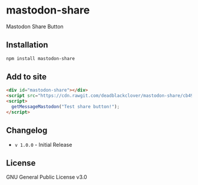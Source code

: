 # mastodon-share
Mastodon Share Button

## Installation
```bash
npm install mastodon-share
```

## Add to site
```html
<div id="mastodon-share"></div>
<script src="https://cdn.rawgit.com/deadblackclover/mastodon-share/cb49ab56/src/index.js"></script>
<script>
  getMessageMastodon("Test share button!");
</script>
```
## Changelog
* `v 1.0.0` - Initial Release

## License
GNU General Public License v3.0
